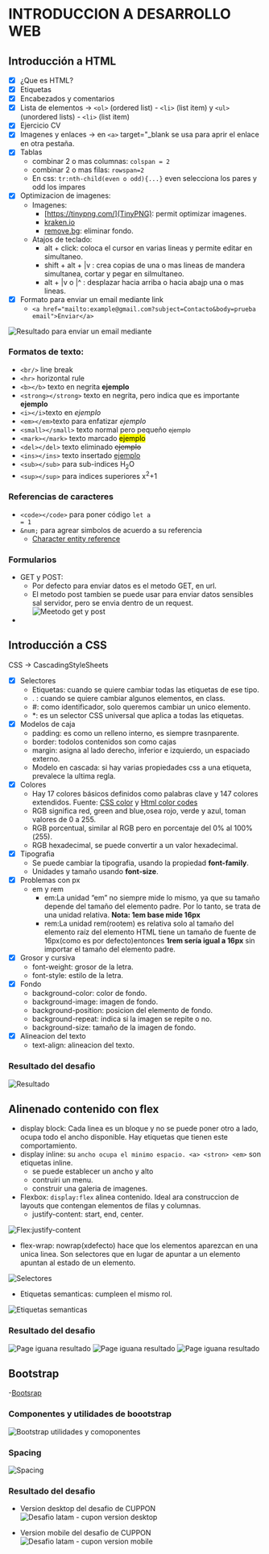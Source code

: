 # INTRODUCCION A DESARROLLO WEB

## Introducción a HTML
- [x] ¿Que es HTML?
- [x] Etiquetas
- [x] Encabezados y comentarios
- [x] Lista de elementos -> `<ol>` (ordered list) -  `<li>` (list item) y `<ul>` (unordered lists) - `<li>` (list item)
- [x] Ejercicio CV
- [x] Imagenes y enlaces -> en `<a>` target="_blank se usa para aprir el enlace en otra pestaña.
- [x] Tablas
  - combinar 2 o mas columnas: `colspan = 2`
  - combinar 2 o mas filas: `rowspan=2`
  - En css: `tr:nth-child(even o odd){...}` even selecciona los pares y odd los impares
- [x] Optimizacion de imagenes:
  -  Imagenes:
     - [https://tinypng.com/](TinyPNG): permit optimizar imagenes.
     - [kraken.io](kraken.io)
     - [remove.bg](remove.bg): eliminar fondo.
  - Atajos de teclado:
     - alt + click: coloca el cursor en varias lineas y permite editar en simultaneo.
     - shift + alt + |v : crea copias de una o  mas lineas de mandera simultanea, cortar y pegar en silmultaneo.
     - alt + |v o |^ : desplazar hacia arriba o hacia abajp una o mas lineas. 
- [x] Formato para enviar un email mediante link
  - `<a href="mailto:example@gmail.com?subject=Contacto&body=prueba email">Enviar</a>`

![Resultado para enviar un email mediante <a>](./Introduccion%20a%20HTML/images/emailto.png)
  
### Formatos de texto:
 - `<br/>` line break
 - `<hr>` horizontal rule
 - `<b></b>` texto en negrita <b>ejemplo</b>
 - `<strong></strong>` texto en negrita, pero indica que es importante <strong>ejemplo</strong>
 - `<i></i>`texto en <i>ejemplo</i>
 - `<em></em>`texto para enfatizar <em>ejemplo</em>
 - `<small></small>` texto normal pero pequeño <small>ejemplo</small>
 - `<mark></mark>` texto marcado <mark>ejemplo</mark>
 - `<del></del>` texto eliminado <del>ejemplo</del>
 - `<ins></ins>` texto insertado <ins>ejemplo</ins>
 - `<sub></sub>` para sub-indices H<sub>2</sub>O
 - `<sup></sup>` para indices superiores x<sup>2</sup>+1

### Referencias de caracteres
- `<code></code>` para poner código <code>let a = 1</code>
- `&num;` para agrear simbolos de acuerdo a su referencia
	- [Character entity reference](https://tools.w3cub.com/html-entities)

### Formularios
- GET y POST:
  - Por defecto para enviar datos es el metodo GET, en url.
  - El metodo post tambien se puede usar para enviar datos sensibles sal servidor, pero se envia dentro de un request.
![Meetodo get y post](./Introduccion%20a%20HTML/assets/imgs/metodogetandpost.png)
- 

## Introducción a CSS

CSS -> CascadingStyleSheets

- [x] Selectores
   - Etiquetas: cuando se quiere cambiar todas las etiquetas de ese tipo.
   - . : cuando se quiere cambiar algunos elementos, en class.
   - #: como identificador, solo queremos cambiar un unico elemento.
   - *: es un selector CSS universal que aplica a todas las etiquetas.
- [x] Modelos de caja
  - padding: es como un relleno interno, es siempre trasnparente.
  - border: todolos contenidos son como cajas
  - margin: asigna al lado derecho, inferior e izquierdo, un espaciado externo.
  - Modelo en cascada: si hay varias propiedades css a una etiqueta, prevalece la ultima regla.
- [x] Colores
  - Hay 17 colores básicos definidos como palabras clave y 147 colores extendidos. Fuente: [CSS color](https://www.w3.org/TR/css-color-3/) y [Html color codes](https://htmlcolorcodes.com/es/)
  - RGB significa red, green and blue,osea rojo, verde y azul, toman valores de 0 a 255.
  - RGB porcentual, similar al RGB pero en porcentaje del 0% al 100%(255).
  - RGB hexadecimal, se puede convertir a un valor hexadecimal.
- [x] Tipografia
  - Se puede cambiar la tipografia, usando la propiedad **font-family**.
  - Unidades y tamaño usando **font-size**.
- [x] Problemas con px
  - em y rem
    - em:La unidad “em” no siempre mide lo mismo, ya que su tamaño depende del tamaño del elemento padre. Por lo tanto, se trata de una unidad relativa. **Nota: 1em base mide 16px**
    - rem:La unidad rem(rootem) es relativa solo al tamaño del elemento raíz del elemento HTML tiene un tamaño de fuente de 16px(como es por defecto)entonces **1rem sería igual a 16px** sin importar el tamaño del elemento padre.
- [x] Grosor y cursiva
  - font-weight: grosor de la letra.
  - font-style: estilo de la letra.
- [x] Fondo
  - background-color: color de fondo.
  - background-image: imagen de fondo.
  - background-position: posicion del elemento de fondo.
  - background-repeat: indica si la imagen se repite o no.
  - background-size: tamaño de la imagen de fondo.
- [x] Alineacion del texto
  - text-align: alineacion del texto.


### Resultado del desafio
![Resultado](./Introduccion%20a%20CSS/landing.1/assets/imgs/Resultado.png)


## Alinenado contenido con flex

- display block: Cada linea es un bloque y no se puede poner otro a lado, ocupa todo el ancho disponible. Hay etiquetas que tienen este comportamiento.
- display inline: su `ancho ocupa el minimo espacio. <a> <stron> <em>` son etiquetas inline.
  - se puede establecer un ancho y alto
  - contruiri un menu.
  - construir una galeria de imagenes.
- Flexbox: `dispĺay:flex` alinea contenido. Ideal ara construccion de layouts que contengan elementos de filas y columnas.
  - justify-content: start, end, center.
  
![Flex:justify-content](./Alineando%20contenido%20con%20flex/assets/imgs/flex.png)
  - flex-wrap: nowrap(xdefecto) hace que los elementos aparezcan en una unica linea.
  Son selectores que en lugar de apuntar a un elemento apuntan al estado de un elemento.

![Selectores](./Alineando%20contenido%20con%20flex/assets/imgs/selectores.png)

- Etiquetas semanticas: cumpleen el mismo rol.

![Etiquetas semanticas](./Alineando%20contenido%20con%20flex/assets/imgs/etiquetassemanticas.png)

### Resultado del desafio
![Page iguana resultado](./Alineando%20contenido%20con%20flex/Desafio/assets/imgs/Page-iguana-resultado1.png)
![Page iguana resultado](./Alineando%20contenido%20con%20flex/Desafio/assets/imgs/Page-iguana-resultado2.png)
![Page iguana resultado](./Alineando%20contenido%20con%20flex/Desafio/assets/imgs/Page-iguana-resultado3.png)


## Bootstrap
-[Bootsrap](https://getbootstrap.com/docs/5.3/getting-started/introduction/)
### Componentes y utilidades de boootstrap
![Bootstrap utilidades y comoponentes](./Bootstrap/assets/imgs/componentesyutilidades.png)

### Spacing
![Spacing](./Bootstrap/assets/imgs/spacing.png)

### Resultado del desafio
- Version desktop del desafio de CUPPON
  ![Desafio latam - cupon version desktop](./Bootstrap/Desafio/imgs/cupon-desktop.gif)

- Version mobile del desafio de CUPPON
  ![Desafio latam - cupon version mobile](./Bootstrap/Desafio/imgs/cupon-mobilee.gif)
